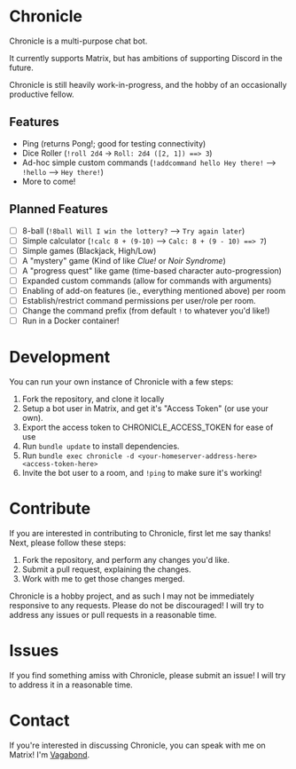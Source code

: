 # Chronicle

Chronicle is a multi-purpose chat bot.

It currently supports Matrix, but has ambitions of supporting Discord in the
future.

Chronicle is still heavily work-in-progress, and the hobby of an occasionally
productive fellow.

## Features

- Ping (returns Pong!; good for testing connectivity)
- Dice Roller (`!roll 2d4` -> `Roll: 2d4 ([2, 1]) ==> 3`)
- Ad-hoc simple custom commands (`!addcommand hello Hey there!` --> `!hello` -->
    `Hey there!`)
- More to come!

## Planned Features

- [ ] 8-ball (`!8ball Will I win the lottery?` --> `Try again later`)
- [ ] Simple calculator (`!calc 8 + (9-10)` --> `Calc: 8 + (9 - 10) ==> 7`)
- [ ] Simple games (Blackjack, High/Low)
- [ ] A "mystery" game (Kind of like _Clue!_ or _Noir Syndrome_)
- [ ] A "progress quest" like game (time-based character auto-progression)
- [ ] Expanded custom commands (allow for commands with arguments)
- [ ] Enabling of add-on features (ie., everything mentioned above) per room
- [ ] Establish/restrict command permissions per user/role per room.
- [ ] Change the command prefix (from default `!` to whatever you'd like!)
- [ ] Run in a Docker container!

# Development

You can run your own instance of Chronicle with a few steps:

1. Fork the repository, and clone it locally
2. Setup a bot user in Matrix, and get it's "Access Token" (or use your own).
3. Export the access token to CHRONICLE_ACCESS_TOKEN for ease of use
4. Run `bundle update` to install dependencies.
5. Run `bundle exec chronicle -d <your-homeserver-address-here>
   <access-token-here>`
6. Invite the bot user to a room, and `!ping` to make sure it's working!

# Contribute

If you are interested in contributing to Chronicle, first let me say thanks!
Next, please follow these steps:

1. Fork the repository, and perform any changes you'd like.
2. Submit a pull request, explaining the changes.
3. Work with me to get those changes merged.

Chronicle is a hobby project, and as such I may not be immediately responsive to
any requests. Please do not be discouraged! I will try to address any issues or
pull requests in a reasonable time.

# Issues

If you find something amiss with Chronicle, please submit an issue! I will try
to address it in a reasonable time.

# Contact

If you're interested in discussing Chronicle, you can speak with me on Matrix!
I'm [Vagabond](https://matrix.to/#/@vagabondazulien:exp.farm).
